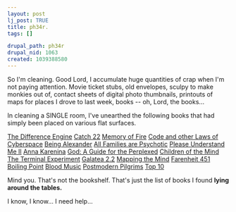 ```yaml
--- 
layout: post
lj_post: TRUE
title: ph34r.
tags: []

drupal_path: ph34r
drupal_nid: 1063
created: 1039388580
---
```

So I'm cleaning. Good Lord, I accumulate huge quantities of crap when I'm not paying attention. Movie ticket stubs, old envelopes, sculpy to make monkies out of, contact sheets of digital photo thumbnails, printouts of maps for places I drove to last week, books -- oh, Lord, the books...

In cleaning a SINGLE room, I've unearthed the following books that had simply been placed on various flat surfaces.

<a href="http://www.amazon.com/exec/obidos/tg/detail/-/055329461X/qid=1039409157/sr=8-3/ref=sr_8_3/102-3827811-5596138?v=glance&s=books&n=507846" target="_blank">The Difference Engine</a>
<a href="http://www.amazon.com/exec/obidos/ASIN/0684833395/qid=1039409178/sr=2-1/ref=sr_2_1/102-3827811-5596138" target="_blank">Catch 22</a>
<a href="http://www.amazon.com/exec/obidos/tg/detail/-/0553379305/qid=1039409445/sr=1-10/ref=sr_1_10/102-3827811-5596138?v=glance&s=books" target="_blank">Memory of Fire</a>
<a href="http://www.amazon.com/exec/obidos/tg/detail/-/0465039138/qid=1039409473/sr=1-1/ref=sr_1_1/102-3827811-5596138?v=glance&s=books" target="_blank">Code and other Laws of Cyberspace</a>
<a href="http://www.amazon.com/exec/obidos/ASIN/0345450647/qid=1039409488/sr=2-1/ref=sr_2_1/102-3827811-5596138" target="_blank">Being Alexander</a>
<a href="http://www.amazon.com/exec/obidos/tg/detail/-/1582341656/qid=1039409794/sr=1-1/ref=sr_1_1/102-3827811-5596138?v=glance&s=books" target="_blank">All Families are Psychotic</a>
<a href="http://www.amazon.com/exec/obidos/ASIN/1885705026/qid%3D1039409909/sr%3D11-1/ref%3Dsr%5F11%5F1/102-3827811-5596138" target="_blank">Please Understand Me II</a>
<a href="http://www.amazon.com/exec/obidos/ASIN/067978330X/qid=1039409928/sr=2-1/ref=sr_2_1/102-3827811-5596138" target="_blank">Anna Karenina</a>
<a href="http://www.amazon.com/exec/obidos/tg/detail/-/1851682848/qid=1039409949/sr=1-1/ref=sr_1_1/102-3827811-5596138?v=glance&s=books" target="_blank">God: A Guide for the Perplexed</a>
<a href="http://www.amazon.com/exec/obidos/ASIN/0812522397/qid=1039410014/sr=2-1/ref=sr_2_1/102-3827811-5596138" target="_blank">Children of the Mind</a>
<a href="http://www.amazon.com/exec/obidos/tg/detail/-/0061053104/qid=1039410033/sr=1-1/ref=sr_1_1/102-3827811-5596138?v=glance&s=books" target="_blank">The Terminal Experiment</a>
<a href="http://www.amazon.com/exec/obidos/tg/detail/-/0060976926/qid=1039410160/sr=1-1/ref=sr_1_1/102-3827811-5596138?v=glance&s=books" target="_blank">Galatea 2.2</a>
<a href="http://www.amazon.com/exec/obidos/ASIN/0520224612/qid=1039410209/sr=2-2/ref=sr_2_2/102-3827811-5596138" target="_blank">Mapping the Mind</a>
<a href="http://www.amazon.com/exec/obidos/ASIN/0345342968/qid=1039410299/sr=2-1/ref=sr_2_1/102-3827811-5596138" target="_blank">Farenheit 451</a>
<a href="http://www.amazon.com/exec/obidos/tg/detail/-/0830726500/qid=1039410323/sr=1-1/ref=sr_1_1/102-3827811-5596138?v=glance&s=books" target="_blank">Boiling Point</a>
<a href="http://www.amazon.com/exec/obidos/ASIN/0743444965/qid=1039410337/sr=2-1/ref=sr_2_1/102-3827811-5596138" target="_blank">Blood Music</a>
<a href="http://www.amazon.com/exec/obidos/tg/detail/-/0805421378/ref=pd_bxgy_img_2/102-3827811-5596138?v=glance&s=books" target="_blank">Postmodern Pilgrims</a>
<a href="http://www.amazon.com/exec/obidos/tg/detail/-/1563896680/ref=pd_sim_books_1/102-3827811-5596138?v=glance&s=books" target="_blank">Top 10</a>

Mind you. That's not the bookshelf. That's just the list of books I found <b>lying around the tables.</b>

I know, I know... I need help...
